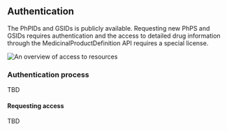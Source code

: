 ## Authentication
The PhPIDs and GSIDs is publicly available. Requesting new PhPS and GSIDs requires authentication and the access to detailed drug information through the MedicinalProductDefinition API requires a special license.

<img src="Authentication.png" alt="An overview of access to resources"/>
<br clear="all"/>

### Authentication process
TBD

#### Requesting access 
TBD